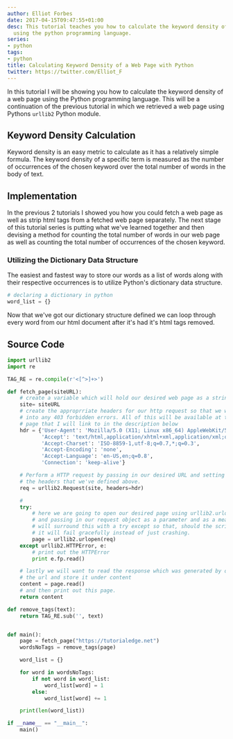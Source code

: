 ```yaml
---
author: Elliot Forbes
date: 2017-04-15T09:47:55+01:00
desc: This tutorial teaches you how to calculate the keyword density of a web page
  using the python programming language.
series:
- python
tags:
- python
title: Calculating Keyword Density of a Web Page with Python
twitter: https://twitter.com/Elliot_F
---
```


In this tutorial I will be showing you how to calculate the keyword density of a web page using the Python programming language. This will be a continuation of the previous tutorial in which we retrieved a web page using Pythons `urllib2` Python module.

## Keyword Density Calculation

<p>Keyword density is an easy metric to calculate as it has a relatively simple formula. The keyword density of a specific term is measured as the number of occurrences of the chosen keyword over the total number of words in the body of text.</p>

## Implementation

<p>In the previous 2 tutorials I showed you how you could fetch a web page as well as strip html tags from a fetched web page separately. The next stage of this tutorial series is putting what we've learned together and then devising a method for counting the total number of words in our web page as well as counting the total number of occurrences of the chosen keyword.</p>

### Utilizing the Dictionary Data Structure

<p>The easiest and fastest way to store our words as a list of words along with their respective occurrences is to utilize Python's dictionary data structure. </p>

```py
# declaring a dictionary in python
word_list = {}
```

<p>Now that we've got our dictionary structure defined we can loop through every word from our html document after it's had it's html tags removed.</p>

## Source Code

```py
import urllib2
import re

TAG_RE = re.compile(r'<[^>]+>')

def fetch_page(siteURL):
    # create a variable which will hold our desired web page as a string
    site= siteURL
    # create the approprriate headers for our http request so that we wont run
    # into any 403 forbidden errors. All of this will be available at the tutorial
    # page that I will link to in the description below
    hdr = {'User-Agent': 'Mozilla/5.0 (X11; Linux x86_64) AppleWebKit/537.11 (KHTML, like Gecko) Chrome/23.0.1271.64 Safari/537.11',
           'Accept': 'text/html,application/xhtml+xml,application/xml;q=0.9,*/*;q=0.8',
           'Accept-Charset': 'ISO-8859-1,utf-8;q=0.7,*;q=0.3',
           'Accept-Encoding': 'none',
           'Accept-Language': 'en-US,en;q=0.8',
           'Connection': 'keep-alive'}

    # Perform a HTTP request by passing in our desired URL and setting our headers to equal
    # the headers that we've defined above.
    req = urllib2.Request(site, headers=hdr)

    # 
    try:
        # here we are going to open our desired page using urllib2.urlopen
        # and passing in our request object as a parameter and as a means of protection we 
        # will surround this with a try except so that, should the script run into any errors
        # it will fail gracefully instead of just crashing.
        page = urllib2.urlopen(req)
    except urllib2.HTTPError, e:
        # print out the HTTPError
        print e.fp.read()

    # lastly we will want to read the response which was generated by opening
    # the url and store it under content
    content = page.read()
    # and then print out this page.
    return content

def remove_tags(text):
    return TAG_RE.sub('', text)


def main():
    page = fetch_page("https://tutorialedge.net")
    wordsNoTags = remove_tags(page)

    word_list = {}

    for word in wordsNoTags:
        if not word in word_list:
            word_list[word] = 1
        else:
            word_list[word] += 1

    print(len(word_list))

if __name__ == "__main__":
    main()
```

